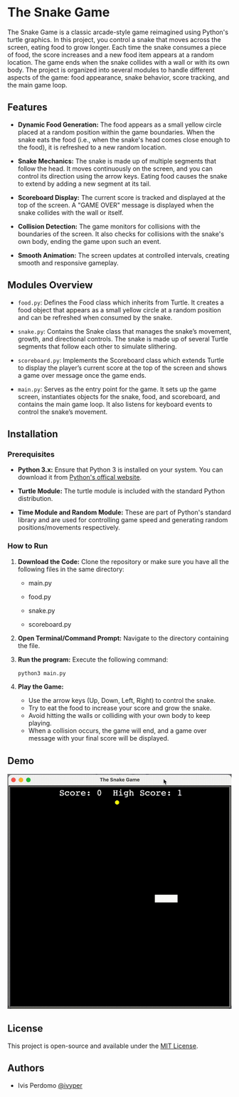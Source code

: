 # The Snake Game
The Snake Game is a classic arcade-style game reimagined using Python's turtle graphics. In this project, you control a snake that moves across the screen, eating food to grow longer. Each time the snake consumes a piece of food, the score increases and a new food item appears at a random location. The game ends when the snake collides with a wall or with its own body. The project is organized into several modules to handle different aspects of the game: food appearance, snake behavior, score tracking, and the main game loop.

## Features
- **Dynamic Food Generation:**
The food appears as a small yellow circle placed at a random position within the game boundaries.
When the snake eats the food (i.e., when the snake's head comes close enough to the food), it is refreshed to a new random location.

- **Snake Mechanics:**
The snake is made up of multiple segments that follow the head.
It moves continuously on the screen, and you can control its direction using the arrow keys.
Eating food causes the snake to extend by adding a new segment at its tail.

- **Scoreboard Display:**
The current score is tracked and displayed at the top of the screen.
A "GAME OVER" message is displayed when the snake collides with the wall or itself.

- **Collision Detection:**
The game monitors for collisions with the boundaries of the screen.
It also checks for collisions with the snake's own body, ending the game upon such an event.

- **Smooth Animation:**
The screen updates at controlled intervals, creating smooth and responsive gameplay.

## Modules Overview
- `food.py`:
Defines the Food class which inherits from Turtle. It creates a food object that appears as a small yellow circle at a random position and can be refreshed when consumed by the snake.

- `snake.py`:
Contains the Snake class that manages the snake’s movement, growth, and directional controls. The snake is made up of several Turtle segments that follow each other to simulate slithering.

- `scoreboard.py`:
Implements the Scoreboard class which extends Turtle to display the player’s current score at the top of the screen and shows a game over message once the game ends.

- `main.py`:
Serves as the entry point for the game. It sets up the game screen, instantiates objects for the snake, food, and scoreboard, and contains the main game loop. It also listens for keyboard events to control the snake’s movement.


## Installation

### Prerequisites

- **Python 3.x:** Ensure that Python 3 is installed on your system. You can download it from [Python's offical website](python.org).

- **Turtle Module:**
The turtle module is included with the standard Python distribution.

- **Time Module and Random Module:**
These are part of Python's standard library and are used for controlling game speed and generating random positions/movements respectively.

### How to Run

1. **Download the Code:** Clone the repository or make sure you have all the following files in the same directory:
   - main.py

   - food.py

   - snake.py

   - scoreboard.py

2. **Open Terminal/Command Prompt:** Navigate to the directory containing the file.

3. **Run the program:** Execute the following command:

    ```bash
    python3 main.py
    ```

4. **Play the Game:**
   - Use the arrow keys (Up, Down, Left, Right) to control the snake. 
   - Try to eat the food to increase your score and grow the snake. 
   - Avoid hitting the walls or colliding with your own body to keep playing. 
   - When a collision occurs, the game will end, and a game over message with your final score will be displayed.
 


## Demo
![The Snake Game Demo](screenshots/demo.gif)

## License

This project is open-source and available under the [MIT License](https://choosealicense.com/licenses/mit/).


## Authors

- Ivis Perdomo [@ivyper](https://www.github.com/ivyper)

